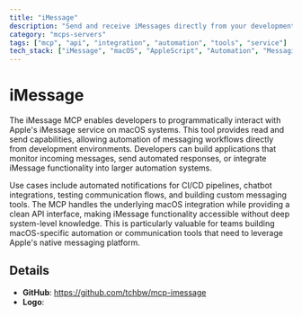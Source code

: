 ```yaml
---
title: "iMessage"
description: "Send and receive iMessages directly from your development environment on macOS."
category: "mcps-servers"
tags: ["mcp", "api", "integration", "automation", "tools", "service"]
tech_stack: ["iMessage", "macOS", "AppleScript", "Automation", "Messaging"]
---
```


# iMessage

The iMessage MCP enables developers to programmatically interact with Apple's iMessage service on macOS systems. This tool provides read and send capabilities, allowing automation of messaging workflows directly from development environments. Developers can build applications that monitor incoming messages, send automated responses, or integrate iMessage functionality into larger automation systems.

Use cases include automated notifications for CI/CD pipelines, chatbot integrations, testing communication flows, and building custom messaging tools. The MCP handles the underlying macOS integration while providing a clean API interface, making iMessage functionality accessible without deep system-level knowledge. This is particularly valuable for teams building macOS-specific automation or communication tools that need to leverage Apple's native messaging platform.

## Details

- **GitHub**: https://github.com/tchbw/mcp-imessage
- **Logo**: 
